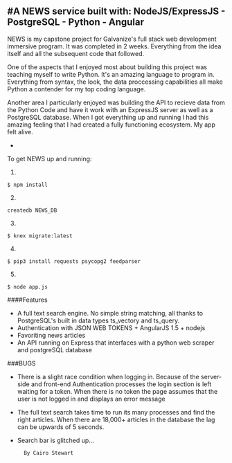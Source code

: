 #A NEWS service built with:
NodeJS/ExpressJS - PostgreSQL - Python - Angular
-

NEWS is my capstone project for Galvanize's full stack web development  immersive program. It was completed in 2 weeks. Everything from the idea itself and all the subsequent code that followed.

One of the aspects that I enjoyed most about building this project was teaching myself to write Python. It's an amazing language to program in. Everything from syntax, the look, the data proccessing capabilities all make Python a contender for my top coding language.

Another area I particularly enjoyed was building the API to recieve data from the Python Code and have it work with an ExpressJS server as well as a PostgreSQL database. When I got everything up and running I had this amazing feeling that I had created a fully functioning ecosystem. My app felt alive.

-

To get NEWS up and running:

1.

	$ npm install
	
2.

	createdb NEWS_DB
3.

	$ knex migrate:latest
	
4.

	$ pip3 install requests psycopg2 feedparser
5.

	$ node app.js



####Features
- A full text search engine. No simple string matching, all thanks to PostgreSQL's built in data types ts_vectory and ts_query. 
- Authentication with JSON WEB TOKENS + AngularJS 1.5 + nodejs
- Favoriting news articles
- An API running on Express that interfaces with a python web scraper and postgreSQL database


###BUGS

- There is a slight race condition when logging in. Because of the server-side and front-end Authentication processes the login section is left waiting for a token. When there is no token the page assumes that the user is not logged in and displays an error message
- The full text search takes time to run its many processes and find the right articles. When there are 18,000+ articles in the database the lag can be upwards of 5 seconds.
- Search bar is glitched up...

		By Cairo Stewart






